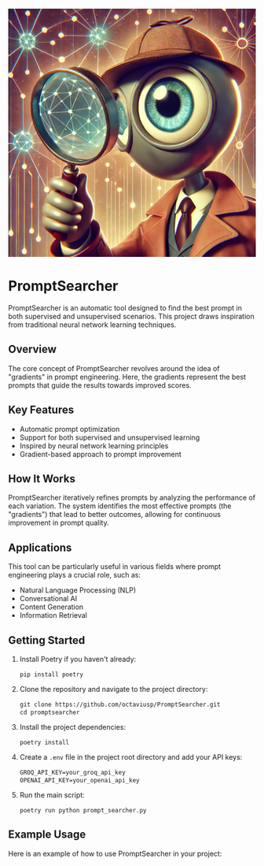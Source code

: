 ![PromptSearcher Logo](./assets/prompt_searcher.webp)

# PromptSearcher

PromptSearcher is an automatic tool designed to find the best prompt in both supervised and unsupervised scenarios. This project draws inspiration from traditional neural network learning techniques.

## Overview

The core concept of PromptSearcher revolves around the idea of "gradients" in prompt engineering. Here, the gradients represent the best prompts that guide the results towards improved scores.

## Key Features

- Automatic prompt optimization
- Support for both supervised and unsupervised learning
- Inspired by neural network learning principles
- Gradient-based approach to prompt improvement

## How It Works

PromptSearcher iteratively refines prompts by analyzing the performance of each variation. The system identifies the most effective prompts (the "gradients") that lead to better outcomes, allowing for continuous improvement in prompt quality.

## Applications

This tool can be particularly useful in various fields where prompt engineering plays a crucial role, such as:

- Natural Language Processing (NLP)
- Conversational AI
- Content Generation
- Information Retrieval

## Getting Started

1. Install Poetry if you haven't already:
   ```
   pip install poetry
   ```

2. Clone the repository and navigate to the project directory:
   ```
   git clone https://github.com/octaviusp/PromptSearcher.git
   cd promptsearcher
   ```

3. Install the project dependencies:
   ```
   poetry install
   ```

4. Create a `.env` file in the project root directory and add your API keys:
   ```
   GROQ_API_KEY=your_groq_api_key
   OPENAI_API_KEY=your_openai_api_key
   ```

5. Run the main script:
   ```
   poetry run python prompt_searcher.py
   ```

## Example Usage

Here is an example of how to use PromptSearcher in your project:
